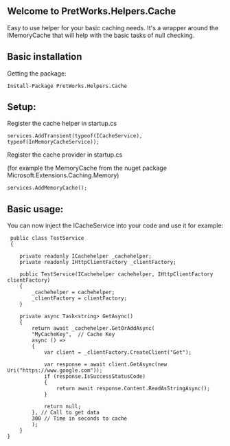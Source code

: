 ## Welcome to PretWorks.Helpers.Cache

Easy to use helper for your basic caching needs. 
It's a wrapper around the IMemoryCache that will help with the basic tasks of null checking.

## Basic installation

Getting the package:

    Install-Package PretWorks.Helpers.Cache

## Setup:

Register the cache helper in startup.cs

    services.AddTransient(typeof(ICacheService), typeof(InMemoryCacheService));
    
Register the cache provider in startup.cs

(for example the MemoryCache from the nuget package Microsoft.Extensions.Caching.Memory)

    services.AddMemoryCache();

## Basic usage:
You can now inject the ICacheService into your code and use it for example:

	 public class TestService
	 { 
	 
		private readonly ICachehelper _cachehelper;
		private readonly IHttpClientFactory _clientFactory;
			
		public TestService(ICachehelper cachehelper, IHttpClientFactory clientFactory)
		{
			_cachehelper = cachehelper;
			_clientFactory = clientFactory;
		}

		private async Task<string> GetAsync()
		{
			return await _cachehelper.GetOrAddAsync(
			"MyCacheKey",  // Cache Key
			async () =>
			{
				var client = _clientFactory.CreateClient("Get");

				var response = await client.GetAsync(new Uri("https://www.google.com"));
				if (response.IsSuccessStatusCode)
				{
					return await response.Content.ReadAsStringAsync();
				}

				return null;
			}, // Call to get data
			300 // Time in seconds to cache
			);
		}
	}
